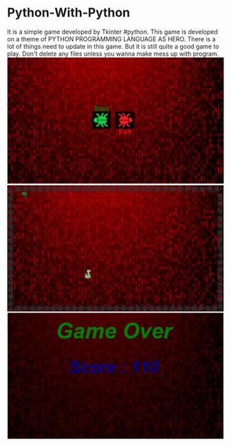 # Python-With-Python
It is a simple game developed by Tkinter #python. This game is developed on a theme of PYTHON PROGRAMMING LANGUAGE AS HERO.
There is a lot of things need to update in this game. But it is still quite a good game to play.
Don't delete any files unless you wanna make mess up with program.
<img src='images/Start.PNG'>
<img src='images/OnGame.PNG'>
<img src='images/Exit.PNG'>
